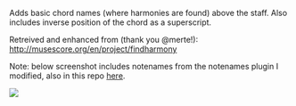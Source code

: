 Adds basic chord names (where harmonies are found) above the staff. Also includes inverse position of the chord as a superscript.

Retreived and enhanced from (thank you @merte!):
http://musescore.org/en/project/findharmony

Note: below screenshot includes notenames from the notenames plugin I modified, also in this repo [here](https://github.com/andresn/standard-notation-experiments/edit/master/MuseScore/plugins/notenames/).

<img src="http://content.screencast.com/users/andresn/folders/Jing/media/d9386ccb-ab09-4460-9c70-9f3099e17ce5/00000138.png"/>


